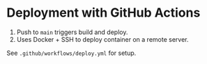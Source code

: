 # Deployment with GitHub Actions

1. Push to `main` triggers build and deploy.
2. Uses Docker + SSH to deploy container on a remote server.

See `.github/workflows/deploy.yml` for setup.
